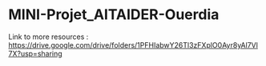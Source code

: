 # MINI-Projet_AITAIDER-Ouerdia

Link to more resources : https://drive.google.com/drive/folders/1PFHIabwY26Tl3zFXplO0Ayr8yAl7Vl7X?usp=sharing
